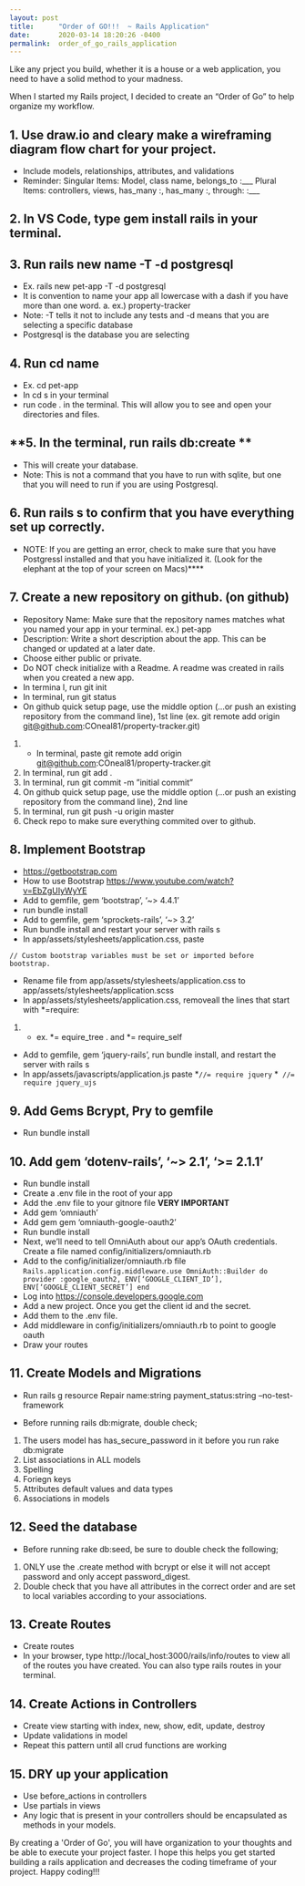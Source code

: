 ```yaml
---
layout: post
title:      "Order of GO!!!  ~ Rails Application"
date:       2020-03-14 18:20:26 -0400
permalink:  order_of_go_rails_application
---
```


Like any prject you build, whether it is a house or a web application, you need to have a solid method to your madness.  

When I started my Rails project, I decided to create an “Order of Go” to help organize my workflow.

## **1. Use draw.io and cleary make a wireframing diagram flow chart for your project**. 

*  Include models, relationships, attributes, and validations 
*  Reminder: Singular Items: Model, class name, belongs_to :___ Plural Items: controllers, views, has_many :, has_many :, through: :___

## **2. In VS Code, type gem install rails in your terminal.**

## **3. Run rails new name -T -d postgresql**
* Ex. rails new pet-app -T -d postgresql 
*  It is convention to name your app all lowercase with a dash if you have more than one word. 
     a.  ex.) property-tracker
*  Note:  -T tells it not to include any tests and -d means that you are selecting a specific database 
*  Postgresql is the database you are selecting

## **4. Run cd name**
* Ex. cd pet-app 
* In cd s in your terminal
*  run code . in the terminal. This will allow you to see and open your directories and files.

## **5. In the terminal, run rails db:create **
* This will create your database. 
*  Note: This is not a command that you have to run with sqlite, but one that you will need to run if you are using Postgresql.


## **6. Run rails s to confirm that you have everything set up correctly.**
* NOTE: If you are getting an error, check to make sure that you have Postgressl installed and that you have initialized it. (Look for the elephant at the top of your screen on Macs)****

## **7. Create a new repository on github. (on github)**
* Repository Name: Make sure that the repository names matches what you named your app in your terminal. ex.) pet-app 
* Description: Write a short description about the app. This can be changed or updated at a later date.
*  Choose either public or private. 
*  Do NOT check initialize with a Readme. A readme was created in rails when you created a new app. 
*  In termina l, run git init 
*  In terminal, run git status 
*  On github quick setup page, use the middle option (…or push an existing repository from the command line), 1st line (ex. git remote add origin git@github.com:COneal81/property-tracker.git) 
1. *  In terminal, paste git remote add origin git@github.com:COneal81/property-tracker.git 
2.  In terminal, run git add .
3.  In terminal, run git commit -m ”initial commit” 
4.  On github quick setup page, use the middle option (…or push an existing repository from the command line), 2nd line 
5.  In terminal, run git push -u origin master 
6.  Check repo to make sure everything commited over to github.

## **8. Implement Bootstrap**
* https://getbootstrap.com 
* How to use Bootstrap https://www.youtube.com/watch?v=EbZgUIyWyYE 
* Add to gemfile, gem ‘bootstrap’, ‘~> 4.4.1’ 
* run bundle install 
* Add to gemfile, gem ‘sprockets-rails’, ‘~> 3.2’ 
* Run bundle install and restart your server with rails s 
* In app/assets/stylesheets/application.css, paste

`// Custom bootstrap variables must be set or imported before bootstrap.`

* Rename file from app/assets/stylesheets/application.css to app/assets/stylesheets/application.scss
*  In app/assets/stylesheets/application.css, removeall the lines that start with *=require: 
1. *  ex. *= equire_tree . and *= require_self 
* Add to gemfile, gem ‘jquery-rails’, run bundle install, and restart the server with rails s 
* In app/assets/javascripts/application.js paste 
*` //= require jquery `
*` //= require jquery_ujs`

##  **9. Add Gems Bcrypt, Pry to gemfile**
* Run bundle install

## **10. Add gem ‘dotenv-rails’, ‘~> 2.1’, ‘>= 2.1.1’**
* Run bundle install 
* Create a .env file in the root of your app 
* Add the .env file to your gitnore file **VERY IMPORTANT** 
* Add gem ‘omniauth’ 
* Add gem gem ‘omniauth-google-oauth2’ 
* Run bundle install 
* Next, we’ll need to tell OmniAuth about our app’s OAuth credentials. Create a file named config/initializers/omniauth.rb 
* Add to the config/initializer/omniauth.rb file 
`Rails.application.config.middleware.use OmniAuth::Builder do provider :google_oauth2, ENV[‘GOOGLE_CLIENT_ID’], ENV[‘GOOGLE_CLIENT_SECRET’] end` 
* Log into https://console.developers.google.com 
* Add a new project. Once you get the client id and the secret. 
* Add them to the .env file. 
* Add middleware in config/initializers/omniauth.rb to point to google oauth 
* Draw your routes

## **11. Create Models and Migrations**
* Run rails g resource Repair name:string payment_status:string –no-test-framework

* Before running rails db:migrate, double check; 
1. The users model has has_secure_password in it before you run rake db:migrate 
2. List associations in ALL models 
3. Spelling 
4. Foriegn keys 
5. Attributes default values and data types 
6. Associations in models


## **12. Seed the database**
* Before running rake db:seed, be sure to double check the following;
1. ONLY use the .create method with bcrypt or else it will not accept password and only accept password_digest.
2. Double check that you have all attributes in the correct order and are set to local variables according to your associations.

## **13. Create Routes**
* Create routes
* In your browser, type http://local_host:3000/rails/info/routes to view all of the routes you have created.  You can also type rails routes in your terminal.


## **14. Create Actions in Controllers**
* Create view starting with index, new, show, edit, update, destroy 
* Update validations in model 
* Repeat this pattern until all crud functions are working

## **15. DRY up your application**
*  Use before_actions in controllers 
*  Use partials in views
*  Any logic that is present in your controllers should be encapsulated as methods in your models.


By creating a 'Order of Go', you will have organization to your thoughts and be able to execute your project faster.   I hope this helps you get started building a rails application and decreases the coding timeframe of your project.  Happy coding!!!








